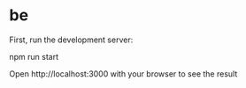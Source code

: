 # be
First, run the development server:

npm run start

Open http://localhost:3000 with your browser to see the result
